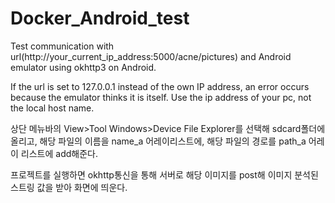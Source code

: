 # Docker_Android_test

Test communication with url(http://your_current_ip_address:5000/acne/pictures) and 
Android emulator using okhttp3 on Android. 

If the url is set to 127.0.0.1 instead of the own IP address, 
an error occurs because the emulator thinks it is itself. Use the ip address of your pc, not the local host name.

상단 메뉴바의 View>Tool Windows>Device File Explorer를 선택해 sdcard폴더에 올리고, 해당 파일의 이름을 name_a 어레이리스트에, 해당 파일의 경로를 path_a 어레이 리스트에 add해준다.

프로젝트를 실행하면 okhttp통신을 통해 서버로 해당 이미지를 post해 이미지 분석된 스트링 값을 받아 화면에 띄운다.
